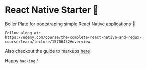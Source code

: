 # React Native Starter 🥳 

Boiler Plate for bootstraping simple React Native applications 🚀 

```
Follow along at:
https://udemy.com/course/the-complete-react-native-and-redux-course/learn/lecture/15706432#overview 
```

Also checkout the guide to markups [here](https://guides.github.com/features/mastering-markdown/)

Happy `hacking` !
